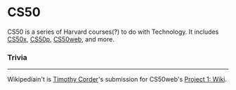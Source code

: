 # CS50

CS50 is a series of Harvard courses(?) to do with Technology. It includes [CS50x](https://cs50.harvard.edu/x/2024/), [CS50p](https://cs50.harvard.edu/python/2022/), [CS50web](https://cs50.harvard.edu/web), and more.

### Trivia
***
Wikipediain't is [Timothy Corder](/wiki/Timothy%20Corder)'s submission for CS50web's [Project 1: Wiki](https://cs50.harvard.edu/web/2020/projects/1/wiki/).